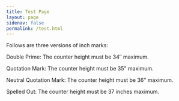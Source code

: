 ```yaml
---
title: Test Page
layout: page
sidenav: false
permalink: /test.html
---
```

Follows are three versions of inch marks:

Double Prime:
The counter height must be 34&Prime; maximum.

Quotation Mark:
The counter height must be 35" maximum.

Neutral Quotation Mark:
The counter height must be 36&quot; maximum.

Spelled Out:
The counter height must be 37 inches maximum.
